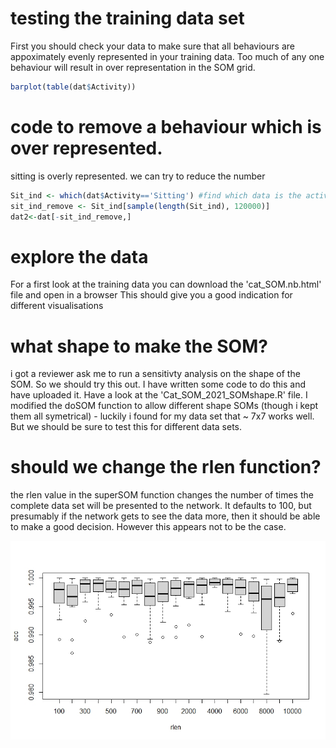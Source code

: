 
# testing the training data set

First you should check your data to make sure that all behaviours are appoximately evenly represented in your training data. Too much of any one behaviour will result in over representation in the SOM grid. 

```R
barplot(table(dat$Activity))
```

# code to remove a behaviour which is over represented. 

sitting is overly represented. 
we can try to reduce the number 

```R
Sit_ind <- which(dat$Activity=='Sitting') #find which data is the activity
sit_ind_remove <- Sit_ind[sample(length(Sit_ind), 120000)]
dat2<-dat[-sit_ind_remove,]
```

# explore the data
For a first look at the training data you can download the 'cat_SOM.nb.html' file and open in a browser
This should give you a good indication for different visualisations

# what shape to make the SOM? 
i got a reviewer ask me to run a sensitivty analysis on the shape of the SOM. So we should try this out. I have written some code to do this and have uploaded it. 
Have a look at the 'Cat_SOM_2021_SOMshape.R' file. 
I modified the doSOM function to allow different shape SOMs (though i kept them all symetrical) - luckily i found for my data set that ~ 7x7 works well. But we should be sure to test this for different data sets. 

# should we change the rlen function? 
the rlen value in the superSOM function changes the number of times the complete data set will be presented to the network. It defaults to 100, but presumably if the network gets to see the data more, then it should be able to make a good decision. However this appears not to be the case. 

![alt text](https://github.com/cclemente/Animal_accelerometry/blob/main/testing_training/Rlen_boxplot.jpeg)



